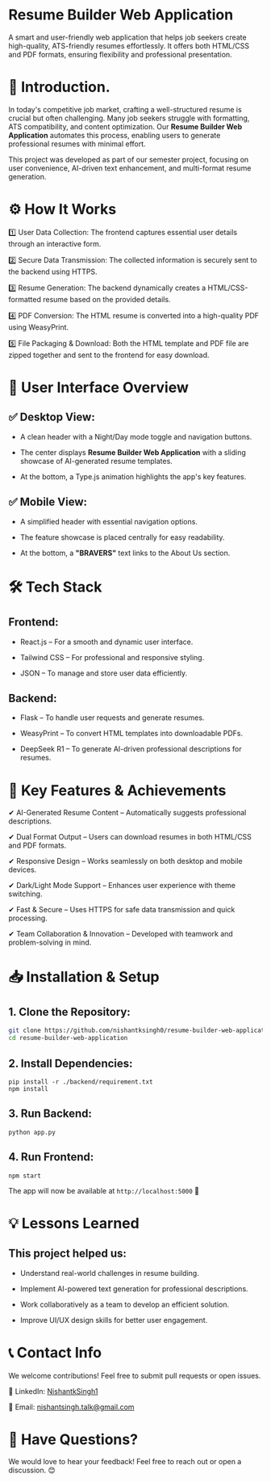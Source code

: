 # Resume Builder Web Application

A smart and user-friendly web application that helps job seekers create high-quality, ATS-friendly resumes effortlessly. It offers both HTML/CSS and PDF formats, ensuring flexibility and professional presentation.   



# 📌 Introduction.  

In today's competitive job market, crafting a well-structured resume is crucial but often challenging. Many job seekers struggle with formatting, ATS compatibility, and content optimization. Our **Resume Builder Web Application** automates this process, enabling users to generate professional resumes with minimal effort.

This project was developed as part of our semester project, focusing on user convenience, AI-driven text enhancement, and multi-format resume generation.



# ⚙️ How It Works

1️⃣ User Data Collection: The frontend captures essential user details through an interactive form.  

2️⃣ Secure Data Transmission: The collected information is securely sent to the backend using HTTPS.  

3️⃣ Resume Generation: The backend dynamically creates a HTML/CSS-formatted resume based on the provided details.  

4️⃣ PDF Conversion: The HTML resume is converted into a high-quality PDF using WeasyPrint.  

5️⃣ File Packaging & Download: Both the HTML template and PDF file are zipped together and sent to the frontend for easy download.  



# 🎨 User Interface Overview

## ✅ Desktop View:  

* A clean header with a Night/Day mode toggle and navigation buttons.  

* The center displays **Resume Builder Web Application** with a sliding showcase of AI-generated resume templates.  

* At the bottom, a Type.js animation highlights the app's key features.  


## ✅ Mobile View:

* A simplified header with essential navigation options.  

* The feature showcase is placed centrally for easy readability.  

* At the bottom, a **"BRAVERS"** text links to the About Us section.  




# 🛠️ Tech Stack

## Frontend:

* React.js – For a smooth and dynamic user interface.  

* Tailwind CSS – For professional and responsive styling.  

* JSON – To manage and store user data efficiently.  


## Backend:

* Flask – To handle user requests and generate resumes.  

* WeasyPrint – To convert HTML templates into downloadable PDFs.  

* DeepSeek R1 – To generate AI-driven professional descriptions for resumes.  




# 🚀 Key Features & Achievements

✔ AI-Generated Resume Content – Automatically suggests professional descriptions.  

✔ Dual Format Output – Users can download resumes in both HTML/CSS and PDF formats.  

✔ Responsive Design – Works seamlessly on both desktop and mobile devices.  

✔ Dark/Light Mode Support – Enhances user experience with theme switching.  

✔ Fast & Secure – Uses HTTPS for safe data transmission and quick processing.  

✔ Team Collaboration & Innovation – Developed with teamwork and problem-solving in mind.  



# 📥 Installation & Setup

## 1. Clone the Repository:  

```bash
git clone https://github.com/nishantksingh0/resume-builder-web-application.git
cd resume-builder-web-application
```


## 2. Install Dependencies:  
```
pip install -r ./backend/requirement.txt 
npm install
```

## 3. Run Backend:

`python app.py`


## 4. Run Frontend:

`npm start`



The app will now be available at `http://localhost:5000` 🚀



# 💡 Lessons Learned

## This project helped us:

* Understand real-world challenges in resume building.  

* Implement AI-powered text generation for professional descriptions.  

* Work collaboratively as a team to develop an efficient solution.  

* Improve UI/UX design skills for better user engagement.  




# 📞 Contact Info

We welcome contributions! Feel free to submit pull requests or open issues.  

🔹 LinkedIn: <a href="https://www.linkedin.com/in/nishantksingh1/" target="_blank">NishantkSingh1</a>    

🔹 Email: <a href="mailto:nishantsingh.talk@gmail.com" target="_blank">nishantsingh.talk@gmail.com</a> 


# 📢 Have Questions?

We would love to hear your feedback! Feel free to reach out or open a discussion. 😊 
